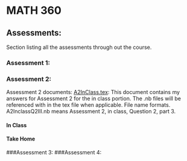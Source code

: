 # MATH 360

## Assessments:
Section listing all the assessments through out the course.
### Assessment 1:
### Assessment 2:
Assessment 2 documents:
[A2InClass.tex](Assessments/Assessment2/A2InClass.tex): This document contains my answers for Assessment 2 for the in class portion. The .nb files will be referenced with in the tex file when applicable. File name formats. A2InclassQ2III.nb means Assessment 2, in class, Question 2, part 3.
#### In Class
#### Take Home

###Assessment 3:
###Assessment 4:
